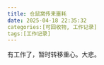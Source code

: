 ```yaml
---
title: 仓鼠窝传来噩耗
date: 2025-04-18 22:35:32
categories:[可回收物, 工作记录]
tags:[工作记录]
---
```


有工作了，暂时转移重心。大悲。
